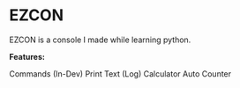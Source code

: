 # EZCON
EZCON is a console I made while learning python.

**Features:**

Commands (In-Dev)
Print Text (Log)
Calculator
Auto Counter
